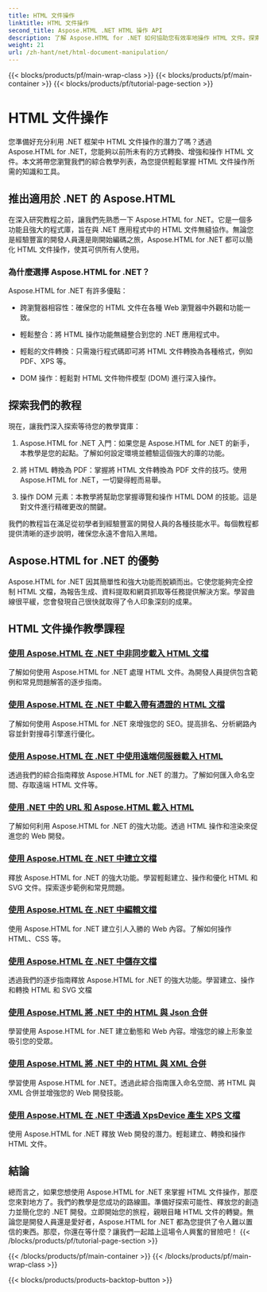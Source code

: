 ```yaml
---
title: HTML 文件操作
linktitle: HTML 文件操作
second_title: Aspose.HTML .NET HTML 操作 API
description: 了解 Aspose.HTML for .NET 如何協助您有效率地操作 HTML 文件。探索指導您完成整個過程的教學。
weight: 21
url: /zh-hant/net/html-document-manipulation/
---
```


{{< blocks/products/pf/main-wrap-class >}}
{{< blocks/products/pf/main-container >}}
{{< blocks/products/pf/tutorial-page-section >}}

# HTML 文件操作


您準備好充分利用 .NET 框架中 HTML 文件操作的潛力了嗎？透過 Aspose.HTML for .NET，您能夠以前所未有的方式轉換、增強和操作 HTML 文件。本文將帶您瀏覽我們的綜合教學列表，為您提供輕鬆掌握 HTML 文件操作所需的知識和工具。

## 推出適用於 .NET 的 Aspose.HTML

在深入研究教程之前，讓我們先熟悉一下 Aspose.HTML for .NET。它是一個多功能且強大的程式庫，旨在與 .NET 應用程式中的 HTML 文件無縫協作。無論您是經驗豐富的開發人員還是剛開始編碼之旅，Aspose.HTML for .NET 都可以簡化 HTML 文件操作，使其可供所有人使用。

### 為什麼選擇 Aspose.HTML for .NET？

Aspose.HTML for .NET 有許多優點：

- 跨瀏覽器相容性：確保您的 HTML 文件在各種 Web 瀏覽器中外觀和功能一致。

- 輕鬆整合：將 HTML 操作功能無縫整合到您的 .NET 應用程式中。

- 輕鬆的文件轉換：只需幾行程式碼即可將 HTML 文件轉換為各種格式，例如 PDF、XPS 等。

- DOM 操作：輕鬆對 HTML 文件物件模型 (DOM) 進行深入操作。

## 探索我們的教程

現在，讓我們深入探索等待您的教學寶庫：

1. Aspose.HTML for .NET 入門：如果您是 Aspose.HTML for .NET 的新手，本教學是您的起點。了解如何設定環境並體驗這個強大的庫的功能。

2. 將 HTML 轉換為 PDF：掌握將 HTML 文件轉換為 PDF 文件的技巧。使用 Aspose.HTML for .NET，一切變得輕而易舉。

3. 操作 DOM 元素：本教學將幫助您掌握導覽和操作 HTML DOM 的技能。這是對文件進行精確更改的關鍵。

我們的教程旨在滿足從初學者到經驗豐富的開發人員的各種技能水平。每個教程都提供清晰的逐步說明，確保您永遠不會陷入黑暗。

## Aspose.HTML for .NET 的優勢

Aspose.HTML for .NET 因其簡單性和強大功能而脫穎而出。它使您能夠完全控制 HTML 文檔，為報告生成、資料提取和網頁抓取等任務提供解決方案。學習曲線很平緩，您會發現自己很快就取得了令人印象深刻的成果。

## HTML 文件操作教學課程
### [使用 Aspose.HTML 在 .NET 中非同步載入 HTML 文檔](./load-html-doc-asynchronously/)
了解如何使用 Aspose.HTML for .NET 處理 HTML 文件。為開發人員提供包含範例和常見問題解答的逐步指南。
### [使用 Aspose.HTML 在 .NET 中載入帶有憑證的 HTML 文檔](./load-html-doc-with-credentials/)
了解如何使用 Aspose.HTML for .NET 來增強您的 SEO。提高排名、分析網路內容並針對搜尋引擎進行優化。
### [使用 Aspose.HTML 在 .NET 中使用遠端伺服器載入 HTML](./load-html-using-remote-server/)
透過我們的綜合指南釋放 Aspose.HTML for .NET 的潛力。了解如何匯入命名空間、存取遠端 HTML 文件等。
### [使用 .NET 中的 URL 和 Aspose.HTML 載入 HTML](./load-html-using-url/)
了解如何利用 Aspose.HTML for .NET 的強大功能。透過 HTML 操作和渲染來促進您的 Web 開發。
### [使用 Aspose.HTML 在 .NET 中建立文檔](./creating-a-document/)
釋放 Aspose.HTML for .NET 的強大功能。學習輕鬆建立、操作和優化 HTML 和 SVG 文件。探索逐步範例和常見問題。
### [使用 Aspose.HTML 在 .NET 中編輯文檔](./editing-a-document/)
使用 Aspose.HTML for .NET 建立引人入勝的 Web 內容。了解如何操作 HTML、CSS 等。
### [使用 Aspose.HTML 在 .NET 中儲存文檔](./saving-a-document/)
透過我們的逐步指南釋放 Aspose.HTML for .NET 的強大功能。學習建立、操作和轉換 HTML 和 SVG 文檔
### [使用 Aspose.HTML 將 .NET 中的 HTML 與 Json 合併](./merge-html-with-json/)
學習使用 Aspose.HTML for .NET 建立動態和 Web 內容。增強您的線上形象並吸引您的受眾。
### [使用 Aspose.HTML 將 .NET 中的 HTML 與 XML 合併](./merge-html-with-xml/)
學習使用 Aspose.HTML for .NET。透過此綜合指南匯入命名空間、將 HTML 與 XML 合併並增強您的 Web 開發技能。
### [使用 Aspose.HTML 在 .NET 中透過 XpsDevice 產生 XPS 文檔](./generate-xps-documents-by-xpsdevice/)
使用 Aspose.HTML for .NET 釋放 Web 開發的潛力。輕鬆建立、轉換和操作 HTML 文件。

## 結論

總而言之，如果您想使用 Aspose.HTML for .NET 來掌握 HTML 文件操作，那麼您來對地方了。我們的教學是您成功的路線圖。準備好探索可能性、釋放您的創造力並簡化您的 .NET 開發。立即開始您的旅程，親眼目睹 HTML 文件的轉變。無論您是開發人員還是愛好者，Aspose.HTML for .NET 都為您提供了令人難以置信的東西。那麼，你還在等什麼？讓我們一起踏上這場令人興奮的冒險吧！
{{< /blocks/products/pf/tutorial-page-section >}}

{{< /blocks/products/pf/main-container >}}
{{< /blocks/products/pf/main-wrap-class >}}

{{< blocks/products/products-backtop-button >}}

